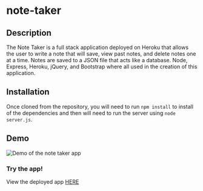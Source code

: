 # note-taker

## Description
The Note Taker is a full stack application deployed on Heroku that allows the user to write a note that will save, view past notes, and delete notes one at a time. Notes are saved to a JSON file that acts like a database. Node, Express, Heroku, jQuery, and Bootstrap where all used in the creation of this application.

## Installation
Once cloned from the repository, you will need to run ```npm install``` to install of the dependencies and then will need to run the server using ```node server.js```.

## Demo
![Demo of the note taker app](https://media.giphy.com/media/JU4q9CgH3QbG8wH5Qr/giphy.gif)

### Try the app!
View the deployed app [HERE](https://whispering-shore-91284.herokuapp.com/notes)

